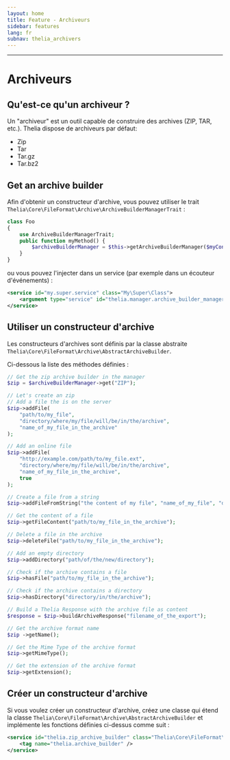 ```yaml
---
layout: home
title: Feature - Archiveurs
sidebar: features
lang: fr
subnav: thelia_archivers
---
```

---

# Archiveurs

## Qu'est-ce qu'un archiveur ?

Un "archiveur" est un outil  capable de construire des archives (ZIP, TAR, etc.).
Thelia dispose de archiveurs par défaut:

- Zip
- Tar
- Tar.gz
- Tar.bz2

## Get an archive builder

Afin d'obtenir un constructeur d'archive, vous pouvez utiliser le trait ```Thelia\Core\FileFormat\Archive\ArchiveBuilderManagerTrait```  :

```php
class Foo
{
    use ArchiveBuilderManagerTrait;
    public function myMethod() {
        $archiveBuilderManager = $this->getArchiveBuilderManager($myContainer);
    }
}
```
ou vous pouvez l'injecter dans un service  (par exemple dans un écouteur d'événements) :

```xml
<service id="my.super.service" class="My\Super\Class">
    <argument type="service" id="thelia.manager.archive_builder_manager" />
</service>
```

## Utiliser un constructeur d'archive

Les constructeurs d'archives sont définis par la classe abstraite ```Thelia\Core\FileFormat\Archive\AbstractArchiveBuilder```.

Ci-dessous la liste des méthodes définies :

```php
// Get the zip archive builder in the manager
$zip = $archiveBuilderManager->get("ZIP");

// Let's create an zip
// Add a file the is on the server
$zip->addFile(
    "path/to/my_file",
    "directory/where/my/file/will/be/in/the/archive",
    "name_of_my_file_in_the_archive"
);

// Add an online file
$zip->addFile(
    "http://example.com/path/to/my_file.ext",
    "directory/where/my/file/will/be/in/the/archive",
    "name_of_my_file_in_the_archive",
    true
);

// Create a file from a string
$zip->addFileFromString("the content of my file", "name_of_my_file", "directory/in/the/archive");

// Get the content of a file
$zip->getFileContent("path/to/my_file_in_the_archive");

// Delete a file in the archive
$zip->deleteFile("path/to/my_file_in_the_archive");

// Add an empty directory
$zip->addDirectory("path/of/the/new/directory");

// Check if the archive contains a file
$zip->hasFile("path/to/my_file_in_the_archive");

// Check if the archive contains a directory
$zip->hasDirectory("directory/in/the/archive");

// Build a Thelia Response with the archive file as content
$response = $zip->buildArchiveResponse("filename_of_the_export");

// Get the archive format name
$zip ->getName();

// Get the Mime Type of the archive format
$zip->getMimeType();

// Get the extension of the archive format
$zip->getExtension();
```

## Créer un constructeur d'archive

Si vous voulez créer un constructeur d'archive, créez une classe qui étend la classe ```Thelia\Core\FileFormat\Archive\AbstractArchiveBuilder``` et implémente les fonctions définies ci-dessus comme suit :

```xml
<service id="thelia.zip_archive_builder" class="Thelia\Core\FileFormat\Archive\ArchiveBuilder\ZipArchiveBuilder">
    <tag name="thelia.archive_builder" />
</service>
```
